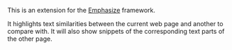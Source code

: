 This is an extension for the [Emphasize](https://github.com/charbugs/emphasize) framework. 

It highlights text similarities between the current web page and another to compare with. It will also show snippets of the corresponding text parts of the other page.
